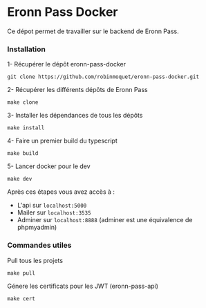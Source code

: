 # Eronn Pass Docker

Ce dépot permet de travailler sur le backend de Eronn Pass.

### Installation

1- Récupérer le dépôt eronn-pass-docker
```
git clone https://github.com/robinmoquet/eronn-pass-docker.git
```
2- Récupérer les différents dépôts de Eronn Pass
```
make clone
```
3- Installer les dépendances de tous les dépôts
```
make install
```
4- Faire un premier build du typescript
```
make build
```
5- Lancer docker pour le dev
```
make dev
```

Après ces étapes vous avez accès à : 
- L'api sur `localhost:5000`
- Mailer sur `localhost:3535`
- Adminer sur `localhost:8888` (adminer est une équivalence de phpmyadmin)

### Commandes utiles

Pull tous les projets
```
make pull
```
Génere les certificats pour les JWT (eronn-pass-api)
```
make cert
```
